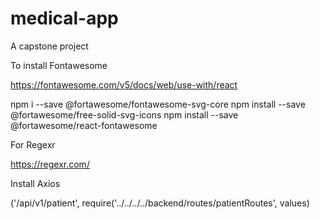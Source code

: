 # medical-app

A capstone project

To install Fontawesome

https://fontawesome.com/v5/docs/web/use-with/react

npm i --save @fortawesome/fontawesome-svg-core
npm install --save @fortawesome/free-solid-svg-icons
npm install --save @fortawesome/react-fontawesome

For Regexr

https://regexr.com/

Install Axios

('/api/v1/patient', require('../../../../backend/routes/patientRoutes', values)
